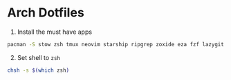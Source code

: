 # Arch Dotfiles
1. Install the must have apps
```bash
pacman -S stow zsh tmux neovim starship ripgrep zoxide eza fzf lazygit
```

2. Set shell to `zsh` 
```bash
chsh -s $(which zsh)
```
